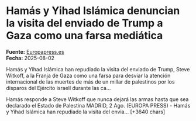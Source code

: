 # Hamás y Yihad Islámica denuncian la visita del enviado de Trump a Gaza como una farsa mediática

**Fuente:** [Europapress.es](https://www.europapress.es/internacional/noticia-hamas-yihad-islamica-denuncian-visita-enviado-trump-gaza-farsa-mediatica-20250802155312.html)  
**Fecha:** 2025-08-02

Hamás y Yihad Islámica han repudiado la visita del enviado de Trump, Steve Witkoff, a la Franja de Gaza como una farsa para desviar la atención internacional de las muertes de más de un millar de palestinos por los disparos del Ejército israelí durante las ca…

Hamás responde a Steve Witkoff que nunca dejará las armas hasta que sea declarado el Estado de Palestina 
 MADRID, 2 Ago. (EUROPA PRESS) - 
 Hamás y Yihad Islámica han repudiado la visita del envia… [+3640 chars]
